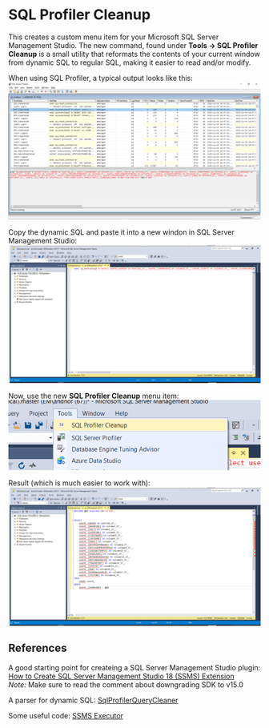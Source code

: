 # SQL Profiler Cleanup

This creates a custom menu item for your Microsoft SQL Server Management Studio. The new command, found under **Tools -> SQL Profiler Cleanup** is a small utility that reformats the contents of your current window from dynamic SQL to regular SQL, making it easier to read and/or modify.

When using SQL Profiler, a typical output looks like this:
![image](images/SqlProfilerCleanup-1.png)

Copy the dynamic SQL and paste it into a new windon in SQL Server Management Studio:
![image](images/SqlProfilerCleanup-2.png)

Now, use the new **SQL Profiler Cleanup** menu item:
![image](images/SqlProfilerCleanup-3.png)

Result (which is much easier to work with):
![image](images/SqlProfilerCleanup-4.png)

## References

A good starting point for createing a SQL Server Management Studio plugin:  
[How to Create SQL Server Management Studio 18 (SSMS) Extension](https://www.codeproject.com/Articles/1377559/How-to-Create-SQL-Server-Management-Studio-18-SSMS)  
_Note:_ Make sure to read the comment about downgrading SDK to v15.0

A parser for dynamic SQL: [SqlProfilerQueryCleaner](https://github.com/mgroves/SqlProfilerQueryCleaner)

Some useful code: [SSMS Executor](https://github.com/devvcat/ssms-executor)
